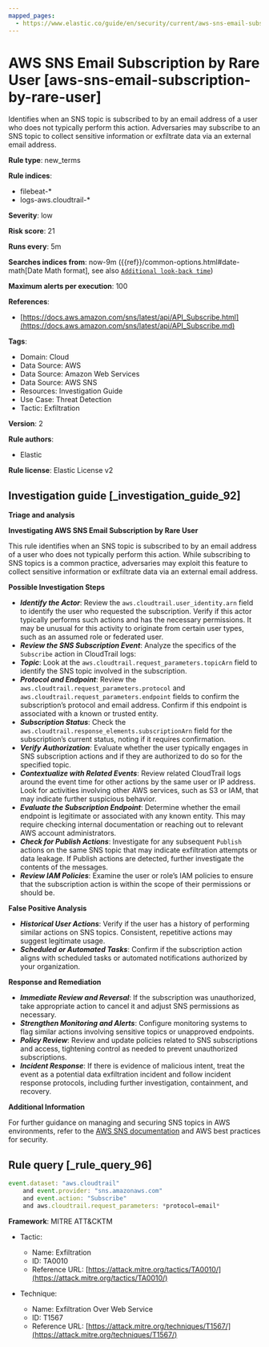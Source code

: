 ```yaml
---
mapped_pages:
  - https://www.elastic.co/guide/en/security/current/aws-sns-email-subscription-by-rare-user.html
---
```


# AWS SNS Email Subscription by Rare User [aws-sns-email-subscription-by-rare-user]

Identifies when an SNS topic is subscribed to by an email address of a user who does not typically perform this action. Adversaries may subscribe to an SNS topic to collect sensitive information or exfiltrate data via an external email address.

**Rule type**: new_terms

**Rule indices**:

* filebeat-*
* logs-aws.cloudtrail-*

**Severity**: low

**Risk score**: 21

**Runs every**: 5m

**Searches indices from**: now-9m ({{ref}}/common-options.html#date-math[Date Math format], see also [`Additional look-back time`](docs-content://solutions/security/detect-and-alert/create-detection-rule.md#rule-schedule))

**Maximum alerts per execution**: 100

**References**:

* [https://docs.aws.amazon.com/sns/latest/api/API_Subscribe.html](https://docs.aws.amazon.com/sns/latest/api/API_Subscribe.md)

**Tags**:

* Domain: Cloud
* Data Source: AWS
* Data Source: Amazon Web Services
* Data Source: AWS SNS
* Resources: Investigation Guide
* Use Case: Threat Detection
* Tactic: Exfiltration

**Version**: 2

**Rule authors**:

* Elastic

**Rule license**: Elastic License v2

## Investigation guide [_investigation_guide_92]

**Triage and analysis**

**Investigating AWS SNS Email Subscription by Rare User**

This rule identifies when an SNS topic is subscribed to by an email address of a user who does not typically perform this action. While subscribing to SNS topics is a common practice, adversaries may exploit this feature to collect sensitive information or exfiltrate data via an external email address.

**Possible Investigation Steps**

* ***Identify the Actor***: Review the `aws.cloudtrail.user_identity.arn` field to identify the user who requested the subscription. Verify if this actor typically performs such actions and has the necessary permissions. It may be unusual for this activity to originate from certain user types, such as an assumed role or federated user.
* ***Review the SNS Subscription Event***: Analyze the specifics of the `Subscribe` action in CloudTrail logs:
* ***Topic***: Look at the `aws.cloudtrail.request_parameters.topicArn` field to identify the SNS topic involved in the subscription.
* ***Protocol and Endpoint***: Review the `aws.cloudtrail.request_parameters.protocol` and `aws.cloudtrail.request_parameters.endpoint` fields to confirm the subscription’s protocol and email address. Confirm if this endpoint is associated with a known or trusted entity.
* ***Subscription Status***: Check the `aws.cloudtrail.response_elements.subscriptionArn` field for the subscription’s current status, noting if it requires confirmation.
* ***Verify Authorization***: Evaluate whether the user typically engages in SNS subscription actions and if they are authorized to do so for the specified topic.
* ***Contextualize with Related Events***: Review related CloudTrail logs around the event time for other actions by the same user or IP address. Look for activities involving other AWS services, such as S3 or IAM, that may indicate further suspicious behavior.
* ***Evaluate the Subscription Endpoint***: Determine whether the email endpoint is legitimate or associated with any known entity. This may require checking internal documentation or reaching out to relevant AWS account administrators.
* ***Check for Publish Actions***: Investigate for any subsequent `Publish` actions on the same SNS topic that may indicate exfiltration attempts or data leakage. If Publish actions are detected, further investigate the contents of the messages.
* ***Review IAM Policies***: Examine the user or role’s IAM policies to ensure that the subscription action is within the scope of their permissions or should be.

**False Positive Analysis**

* ***Historical User Actions***: Verify if the user has a history of performing similar actions on SNS topics. Consistent, repetitive actions may suggest legitimate usage.
* ***Scheduled or Automated Tasks***: Confirm if the subscription action aligns with scheduled tasks or automated notifications authorized by your organization.

**Response and Remediation**

* ***Immediate Review and Reversal***: If the subscription was unauthorized, take appropriate action to cancel it and adjust SNS permissions as necessary.
* ***Strengthen Monitoring and Alerts***: Configure monitoring systems to flag similar actions involving sensitive topics or unapproved endpoints.
* ***Policy Review***: Review and update policies related to SNS subscriptions and access, tightening control as needed to prevent unauthorized subscriptions.
* ***Incident Response***: If there is evidence of malicious intent, treat the event as a potential data exfiltration incident and follow incident response protocols, including further investigation, containment, and recovery.

**Additional Information**

For further guidance on managing and securing SNS topics in AWS environments, refer to the [AWS SNS documentation](https://docs.aws.amazon.com/sns/latest/dg/welcome.md) and AWS best practices for security.


## Rule query [_rule_query_96]

```js
event.dataset: "aws.cloudtrail"
    and event.provider: "sns.amazonaws.com"
    and event.action: "Subscribe"
    and aws.cloudtrail.request_parameters: *protocol=email*
```

**Framework**: MITRE ATT&CKTM

* Tactic:

    * Name: Exfiltration
    * ID: TA0010
    * Reference URL: [https://attack.mitre.org/tactics/TA0010/](https://attack.mitre.org/tactics/TA0010/)

* Technique:

    * Name: Exfiltration Over Web Service
    * ID: T1567
    * Reference URL: [https://attack.mitre.org/techniques/T1567/](https://attack.mitre.org/techniques/T1567/)



